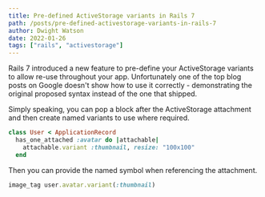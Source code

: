 ```yaml
---
title: Pre-defined ActiveStorage variants in Rails 7
path: /posts/pre-defined-activestorage-variants-in-rails-7
author: Dwight Watson
date: 2022-01-26
tags: ["rails", "activestorage"]
---
```


Rails 7 introduced a new feature to pre-define your ActiveStorage variants to allow re-use throughout your app. Unfortunately one of the top blog posts on Google doesn't show how to use it correctly - demonstrating the original proposed syntax instead of the one that shipped.

Simply speaking, you can pop a block after the ActiveStorage attachment and then create named variants to use where required.

```rb
class User < ApplicationRecord
  has_one_attached :avatar do |attachable|
    attachable.variant :thumbnail, resize: "100x100"
  end
```

Then you can provide the named symbol when referencing the attachment.

```rb
image_tag user.avatar.variant(:thumbnail)
```
